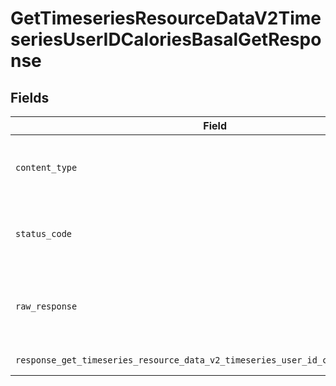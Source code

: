 # GetTimeseriesResourceDataV2TimeseriesUserIDCaloriesBasalGetResponse


## Fields

| Field                                                                                                          | Type                                                                                                           | Required                                                                                                       | Description                                                                                                    |
| -------------------------------------------------------------------------------------------------------------- | -------------------------------------------------------------------------------------------------------------- | -------------------------------------------------------------------------------------------------------------- | -------------------------------------------------------------------------------------------------------------- |
| `content_type`                                                                                                 | *str*                                                                                                          | :heavy_check_mark:                                                                                             | HTTP response content type for this operation                                                                  |
| `status_code`                                                                                                  | *int*                                                                                                          | :heavy_check_mark:                                                                                             | HTTP response status code for this operation                                                                   |
| `raw_response`                                                                                                 | [requests.Response](https://requests.readthedocs.io/en/latest/api/#requests.Response)                          | :heavy_check_mark:                                                                                             | Raw HTTP response; suitable for custom response parsing                                                        |
| `response_get_timeseries_resource_data_v2_timeseries_user_id_calories_basal_get`                               | List[[shared.ClientFacingCaloriesBasalTimeseries](../../models/shared/clientfacingcaloriesbasaltimeseries.md)] | :heavy_minus_sign:                                                                                             | Successful Response                                                                                            |